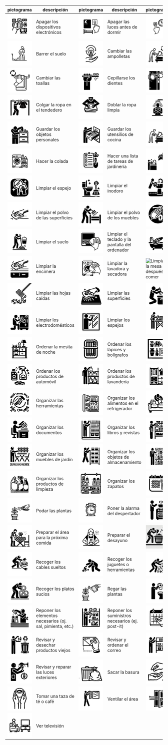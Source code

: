 | pictograma | descripción | pictograma | descripción |pictograma | descripción |
|--|--|--|--|--|--|
| ![Apagar los dispositivos electrónicos](dist/tasks/Apagar-los-dispositivos-electronicos.png) | Apagar los dispositivos electrónicos | ![Apagar las luces antes de dormir](dist/tasks/Apagar-las-luces-antes-de-dormir.png) | Apagar las luces antes de dormir | ![Apagar los dispositivos electrónicos al final del día](dist/tasks/Apagar-los-dispositivos-electronicos-al-final-del-dia.png) | Apagar los dispositivos electrónicos al final del día |
| ![Barrer el suelo](dist/tasks/Barrer-el-suelo.png) | Barrer el suelo | ![Cambiar las ampolletas](dist/tasks/Cambiar-las-ampolletas.png) | Cambiar las ampolletas | ![Cambiar las sábanas](dist/tasks/Cambiar-las-sabanas.png) | Cambiar las sábanas |
| ![Cambiar las toallas](dist/tasks/Cambiar-las-toallas.png) | Cambiar las toallas | ![Cepillarse los dientes](dist/tasks/Cepillarse-los-dientes.png) | Cepillarse los dientes | ![Cerrar correctamente las puertas y ventanas](dist/tasks/Cerrar-correctamente-las-puertas-y-ventanas.png) | Cerrar correctamente las puertas y ventanas |
| ![Colgar la ropa en el tendedero](dist/tasks/Colgar-la-ropa-en-el-tendedero.png) | Colgar la ropa en el tendedero | ![Doblar la ropa limpia](dist/tasks/Doblar-la-ropa-limpia.png) | Doblar la ropa limpia | ![Ducharse o bañarse](dist/tasks/Ducharse-o-banarse.png) | Ducharse o bañarse |
| ![Guardar los objetos personales](dist/tasks/Guardar-los-objetos-personales.png) | Guardar los objetos personales | ![Guardar los utensilios de cocina](dist/tasks/Guardar-los-utensilios-de-cocina.png) | Guardar los utensilios de cocina | ![Hacer la cama](dist/tasks/Hacer-la-cama.png) | Hacer la cama |
| ![Hacer la colada](dist/tasks/Hacer-la-colada.png) | Hacer la colada | ![Hacer una lista de tareas de jardinería](dist/tasks/Hacer-una-lista-de-tareas-de-jardineria.png) | Hacer una lista de tareas de jardinería | ![Lavar los platos](dist/tasks/Lavar-los-platos.png) | Lavar los platos |
| ![Limpiar el espejo](dist/tasks/Limpiar-el-espejo.png) | Limpiar el espejo | ![Limpiar el inodoro](dist/tasks/Limpiar-el-inodoro.png) | Limpiar el inodoro | ![Limpiar el lavabo](dist/tasks/Limpiar-el-lavabo.png) | Limpiar el lavabo |
| ![Limpiar el polvo de las superficies](dist/tasks/Limpiar-el-polvo-de-las-superficies.png) | Limpiar el polvo de las superficies | ![Limpiar el polvo de los muebles](dist/tasks/Limpiar-el-polvo-de-los-muebles.png) | Limpiar el polvo de los muebles | ![Limpiar el pomo de las puertas](dist/tasks/Limpiar-el-pomo-de-las-puertas.png) | Limpiar el pomo de las puertas |
| ![Limpiar el suelo](dist/tasks/Limpiar-el-suelo.png) | Limpiar el suelo | ![Limpiar el teclado y la pantalla del ordenador](dist/tasks/Limpiar-el-teclado-y-la-pantalla-del-ordenador.png) | Limpiar el teclado y la pantalla del ordenador | ![Limpiar la bañera o la ducha](dist/tasks/Limpiar-la-banera-o-la-ducha.png) | Limpiar la bañera o la ducha |
| ![Limpiar la encimera](dist/tasks/Limpiar-la-encimera.png) | Limpiar la encimera | ![Limpiar la lavadora y secadora](dist/tasks/Limpiar-la-lavadora-y-secadora.png) | Limpiar la lavadora y secadora | ![Limpiar la mesa después de comer](dist/tasks/Limpiar-la-mesa-después-de-comer.png) | Limpiar la mesa después de comer |
| ![Limpiar las hojas caídas](dist/tasks/Limpiar-las-hojas-caidas.png) | Limpiar las hojas caídas | ![Limpiar las superficies](dist/tasks/Limpiar-las-superficies.png) | Limpiar las superficies | ![Limpiar los contenedores de almacenamiento](dist/tasks/Limpiar-los-contenedores-de-almacenamiento.png) | Limpiar los contenedores de almacenamiento |
| ![Limpiar los electrodomésticos](dist/tasks/Limpiar-los-electrodomesticos.png) | Limpiar los electrodomésticos | ![Limpiar los espejos](dist/tasks/Limpiar-los-espejos.png) | Limpiar los espejos | ![Limpiar los muebles de exterior](dist/tasks/Limpiar-los-muebles-de-exterior.png) | Limpiar los muebles de exterior |
| ![Ordenar la mesita de noche](dist/tasks/Ordenar-la-mesita-de-noche.png) | Ordenar la mesita de noche | ![Ordenar los lápices y bolígrafos](dist/tasks/Ordenar-los-lapices-y-boligrafos.png) | Ordenar los lápices y bolígrafos | ![Ordenar los objetos decorativos](dist/tasks/Ordenar-los-objetos-decorativos.png) | Ordenar los objetos decorativos |
| ![Ordenar los productos de automóvil](dist/tasks/Ordenar-los-productos-de-automovil.png) | Ordenar los productos de automóvil | ![Ordenar los productos de lavandería](dist/tasks/Ordenar-los-productos-de-lavanderia.png) | Ordenar los productos de lavandería | ![Organizar la ropa en el armario](dist/tasks/Organizar-la-ropa-en-el-armario.png) | Organizar la ropa en el armario |
| ![Organizar las herramientas](dist/tasks/Organizar-las-herramientas.png) | Organizar las herramientas | ![Organizar los alimentos en el refrigerador](dist/tasks/Organizar-los-alimentos-en-el-refrigerador.png) | Organizar los alimentos en el refrigerador | ![Organizar los cojines del sofá](dist/tasks/Organizar-los-cojines-del-sofa.png) | Organizar los cojines del sofá |
| ![Organizar los documentos](dist/tasks/Organizar-los-documentos.png) | Organizar los documentos | ![Organizar los libros y revistas](dist/tasks/Organizar-los-libros-y-revistas.png) | Organizar los libros y revistas | ![Organizar los manteles y servilletas](dist/tasks/Organizar-los-manteles-y-servilletas.png) | Organizar los manteles y servilletas |
| ![Organizar los muebles de jardín](dist/tasks/Organizar-los-muebles-de-jardin.png) | Organizar los muebles de jardín | ![Organizar los objetos de almacenamiento](dist/tasks/Organizar-los-objetos-de-almacenamiento.png) | Organizar los objetos de almacenamiento | ![Organizar los productos de higiene personal](dist/tasks/Organizar-los-productos-de-higiene-personal.png) | Organizar los productos de higiene personal |
| ![Organizar los productos de limpieza](dist/tasks/Organizar-los-productos-de-limpieza.png) | Organizar los productos de limpieza | ![Organizar los zapatos](dist/tasks/Organizar-los-zapatos.png) | Organizar los zapatos | ![Planificar el menú semanal](dist/tasks/Planificar-el-menu-semanal.png) | Planificar el menú semanal |
| ![Podar las plantas](dist/tasks/Podar-las-plantas.png) | Podar las plantas | ![Poner la alarma del despertador](dist/tasks/Poner-la-alarma-del-despertador.png) | Poner la alarma del despertador | ![Preparar el almuerzo](dist/tasks/Preparar-el-almuerzo.png) | Preparar el almuerzo |
| ![Preparar el área para la próxima comida](dist/tasks/Preparar-el-area-para-la-proxima-comida.png) | Preparar el área para la próxima comida | ![Preparar el desayuno](dist/tasks/Preparar-el-desayuno.png) | Preparar el desayuno | ![Recoger la ropa sucia](dist/tasks/Recoger-la-ropa-sucia.png) | Recoger la ropa sucia |
| ![Recoger los cables sueltos](dist/tasks/Recoger-los-cables-sueltos.png) | Recoger los cables sueltos | ![Recoger los juguetes o herramientas](dist/tasks/Recoger-los-juguetes-o-herramientas.png) | Recoger los juguetes o herramientas | ![Recoger los objetos fuera de lugar](dist/tasks/Recoger-los-objetos-fuera-de-lugar.png) | Recoger los objetos fuera de lugar |
| ![Recoger los platos sucios](dist/tasks/Recoger-los-platos-sucios.png) | Recoger los platos sucios | ![Regar las plantas](dist/tasks/Regar-las-plantas.png) | Regar las plantas | ![Reponer el papel higiénico](dist/tasks/Reponer-el-papel-higienico.png) | Reponer el papel higiénico |
| ![Reponer los elementos necesarios sal pimienta etc](dist/tasks/Reponer-los-elementos-necesarios-sal-pimienta-etc.png) | Reponer los elementos necesarios (oj. sal, pimienta, etc.) | ![Reponer los suministros necesarios ej post-it](dist/tasks/Reponer-los-suministros-necesarios-ej-post-it.png) | Reponer los suministros necesarios (ej. post-it) | ![Revisar la agenda y hacer planes](dist/tasks/Revisar-la-agenda-y-hacer-planes.png) | Revisar la agenda y hacer planes |
| ![Revisar y desechar productos viejos](dist/tasks/Revisar-y-desechar-productos-viejos.png) | Revisar y desechar productos viejos | ![Revisar y ordenar el correo](dist/tasks/Revisar-y-ordenar-el-correo.png) | Revisar y ordenar el correo | ![Revisar y organizar los estantes](dist/tasks/Revisar-y-organizar-los-estantes.png) | Revisar y organizar los estantes |
| ![Revisar y reparar las luces exteriores](dist/tasks/Revisar-y-reparar-las-luces-exteriores.png) | Revisar y reparar las luces exteriores | ![Sacar la basura](dist/tasks/Sacar-la-basura.png) | Sacar la basura | ![Tomar medicamentos](dist/tasks/Tomar-medicamentos.png) | Tomar medicamentos |
| ![Tomar una taza de té o café](dist/tasks/Tomar-una-taza-de-te-o-cafe.png) | Tomar una taza de té o café | ![Ventilar el área](dist/tasks/Ventilar-el-area.png) | Ventilar el área | ![Ventilar la habitación](dist/tasks/Ventilar-la-habitacion.png) | Ventilar la habitación |
| ![Ver televisión](dist/tasks/Ver-television.png) | Ver televisión |
